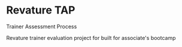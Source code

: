 # Revature TAP
Trainer Assessment Process

Revature trainer evaluation project for built for associate's bootcamp
